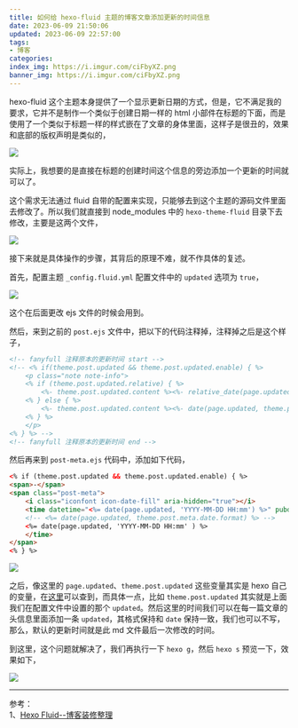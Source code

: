 ```yaml
---
title: 如何给 hexo-fluid 主题的博客文章添加更新的时间信息
date: 2023-06-09 21:50:06
updated: 2023-06-09 22:57:00
tags:
- 博客
categories:
index_img: https://i.imgur.com/ciFbyXZ.png
banner_img: https://i.imgur.com/ciFbyXZ.png
---
```


hexo-fluid 这个主题本身提供了一个显示更新日期的方式，但是，它不满足我的要求，它并不是制作一个类似于创建日期一样的 html 小部件在标题的下面，而是使用了一个类似于标题一样的样式嵌在了文章的身体里面，这样子是很丑的，效果和底部的版权声明是类似的，

![](https://i.imgur.com/eOcxqvY.png)

实际上，我想要的是直接在标题的创建时间这个信息的旁边添加一个更新的时间就可以了。

这个需求无法通过 fluid 自带的配置来实现，只能够去到这个主题的源码文件里面去修改了。所以我们就直接到 node_modules 中的 `hexo-theme-fluid` 目录下去修改，主要是这两个文件，

![](https://i.imgur.com/EwWCKSa.png)

接下来就是具体操作的步骤，其背后的原理不难，就不作具体的复述。

首先，配置主题 `_config.fluid.yml` 配置文件中的 `updated` 选项为 `true`，

![](https://i.imgur.com/ZSaycyP.png)

这个在后面更改 ejs 文件的时候会用到。

然后，来到之前的 `post.ejs` 文件中，把以下的代码注释掉，注释掉之后是这个样子，

```html
<!-- fanyfull 注释原本的更新时间 start -->
<!-- <% if(theme.post.updated && theme.post.updated.enable) { %>
    <p class="note note-info">
    <% if (theme.post.updated.relative) { %>
        <%- theme.post.updated.content %><%- relative_date(page.updated, theme.post.meta.date.format) %>
    <% } else { %>
        <%- theme.post.updated.content %><%- date(page.updated, theme.post.meta.date.format) %>
    <% } %>
    </p>
<% } %> -->
<!-- fanyfull 注释原本的更新时间 end -->
```

然后再来到 `post-meta.ejs` 代码中，添加如下代码，

```html
<% if (theme.post.updated && theme.post.updated.enable) { %>
<span>-</span>
<span class="post-meta">
    <i class="iconfont icon-date-fill" aria-hidden="true"></i>
    <time datetime="<%= date(page.updated, 'YYYY-MM-DD HH:mm') %>" pubdate>
    <!-- <%= date(page.updated, theme.post.meta.date.format) %> -->
    <%= date(page.updated, 'YYYY-MM-DD HH:mm' ) %>
    </time>
</span>
<% } %>
```

![](https://i.imgur.com/KwoB77M.png)

之后，像这里的 `page.updated`、`theme.post.updated` 这些变量其实是 hexo 自己的变量，在[这里](https://hexo.io/zh-cn/docs/variables.html)可以查到，而具体一点，比如 `theme.post.updated` 其实就是上面我们在配置文件中设置的那个 `updated`。然后这里的时间我们可以在每一篇文章的头信息里面添加一条 `updated`，其格式保持和 `date` 保持一致，我们也可以不写，那么，默认的更新时间就是此 md 文件最后一次修改的时间。

到这里，这个问题就解决了，我们再执行一下 `hexo g`，然后 `hexo s` 预览一下，效果如下，

![](https://i.imgur.com/dJskhpJ.png)

---

参考：  
1、[Hexo Fluid--博客装修整理](https://www.pplong.top/2022/04/07/Hexo-Fluid-%E5%8D%9A%E5%AE%A2%E8%A3%85%E4%BF%AE/)